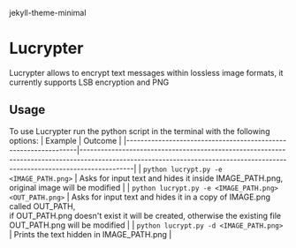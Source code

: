 jekyll-theme-minimal
# Lucrypter
Lucrypter allows to encrypt text messages within lossless image formats, it currently supports LSB encryption and PNG

## Usage
To use Lucrypter run the python script in the terminal with the following options:
| Example                                                        | Outcome                                                                                                                                                                   |
|----------------------------------------------------------------|---------------------------------------------------------------------------------------------------------------------------------------------------------------------------|
| `python lucrypt.py -e <IMAGE_PATH.png>`                        | Asks for input text and hides it inside IMAGE_PATH.png, original image will be modified                                                                                   |
| `python lucrypt.py -e <IMAGE_PATH.png> <OUT_PATH.png>`         | Asks for input text and hides it in a copy of IMAGE.png called OUT_PATH, <br> if OUT_PATH.png  doesn't exist it will be created, otherwise the existing file OUT_PATH.png will be modified |
| `python lucrypt.py -d <IMAGE_PATH.png>`                        | Prints the text hidden in IMAGE_PATH.png                                                                                                                                  |
